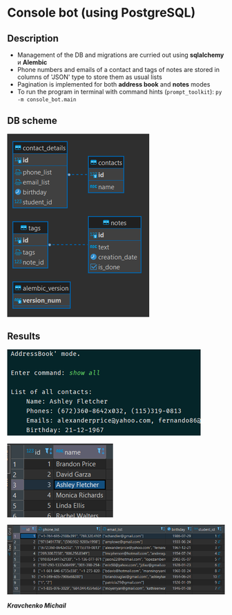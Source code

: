 # Console bot (using PostgreSQL)

## Description

- Management of the DB and migrations are curried out using **sqlalchemy** и **Alembic**
- Phone numbers and emails of a contact and tags of notes are stored in columns of 'JSON' type to store them as usual
  lists
- Pagination is implemented for both **address book** and **notes** modes
- To run the program in terminal with command hints (`prompt_toolkit`): `py -m console_bot.main`

## DB scheme

![схема БД](imgs/img.png)

## Results

![Console](imgs/console.png)

![db_contacts](imgs/db_contacts.png)

![db_contact_details](imgs/db_contact_details.png)

**_Kravchenko Michail_**
